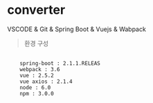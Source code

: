 # converter
VSCODE &amp; Git &amp; Spring Boot &amp; Vuejs &amp; Wabpack

>  환경 구성
<pre>
  <code>
    spring-boot : 2.1.1.RELEAS
    webpack : 3.6
    vue : 2.5.2
    vue axios : 2.1.4
    node : 6.0
    npm : 3.0.0
  </code>
</pre>

